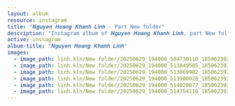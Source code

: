 ```yaml
---
layout: album
resource: instagram
title: "𝑵𝒈𝒖𝒚𝒆𝒏 𝑯𝒐𝒂𝒏𝒈 𝑲𝒉𝒂𝒏𝒉 𝑳𝒊𝒏𝒉 - Part New folder"
description: "Instagram album of 𝑵𝒈𝒖𝒚𝒆𝒏 𝑯𝒐𝒂𝒏𝒈 𝑲𝒉𝒂𝒏𝒉 𝑳𝒊𝒏𝒉, part New folder."
active: instagram
album-title: "𝑵𝒈𝒖𝒚𝒆𝒏 𝑯𝒐𝒂𝒏𝒈 𝑲𝒉𝒂𝒏𝒉 𝑳𝒊𝒏𝒉"
images:
  - image_path: linh.kln/New folder/20250629_194000_504730116_18506239261008644_6504050147540140828_n.jpg
  - image_path: linh.kln/New folder/20250629_194000_513849505_18506239252008644_2837704439424518503_n.jpg
  - image_path: linh.kln/New folder/20250629_194000_513869982_18506239243008644_3025103218167675567_n.jpg
  - image_path: linh.kln/New folder/20250629_194000_513980028_18506239282008644_6323777382275279089_n.jpg
  - image_path: linh.kln/New folder/20250629_194000_514020077_18506239273008644_1792832988721321080_n.jpg
  - image_path: linh.kln/New folder/20250629_194000_514754116_18506239291008644_2018197622140553227_n.jpg
---
```

